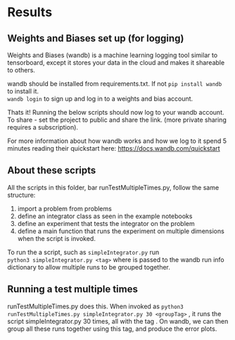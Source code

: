 # Results

## Weights and Biases set up (for logging)
Weights and Biases (wandb) is a machine learning logging tool similar to tensorboard, except it stores your data in the cloud and makes it shareable to others.

wandb should be installed from requirements.txt. If not ```pip install wandb``` to install it.  
```wandb login``` to sign up and log in to a weights and bias account.

Thats it! Running the below scripts should now log to your wandb account.  
To share - set the project to public and share the link. (more private sharing requires a subscription).

For more information about how wandb works and how we log to it spend 5 minutes reading their quickstart here: https://docs.wandb.com/quickstart

## About these scripts
  
All the scripts in this folder, bar runTestMultipleTimes.py, follow the same structure:  
  
1. import a problem from problems
2. define an integrator class as seen in the example notebooks
3. define an experiment that tests the integrator on the problem
4. define a main function that runs the experiment on multiple dimensions when the script is invoked.

To run the a script, such as ```simpleIntegrator.py``` run  
```python3 simpleIntegrator.py <tag>``` where <tag> is passed to the wandb run info dictionary to allow multiple runs to be grouped together.
  
  
## Running a test multiple times
runTestMultipleTimes.py does this. When invoked as 
`python3 runTestMultipleTimes.py simpleIntegrator.py 30 <groupTag>` , it runs the script simpleIntegrator.py 30 times, all with the tag <groupTag>. On wandb, we can then group all these runs together using this tag, and produce the error plots.
